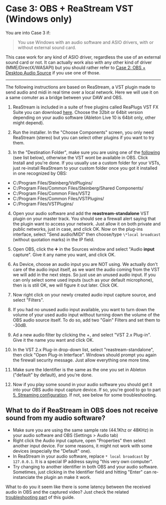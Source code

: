 # Case 3: OBS + ReaStream VST (Windows only)

You are into Case 3 if:
> You use Windows with an audio software and ASIO drivers, with or without external sound card.

This case work for any kind of ASIO driver, regardless the use of an external sound card or not. It can actually work also with any other kind of driver (MME/DirectX/WASAPI) but you should rather refer to [Case 2: OBS + Desktop Audio Source](desktopaudio.md) if you use one of those.

---

The following instructions are based on ReaStream, a VST plugin made to send audio and midi in real time over a local network. Here we will use it on a same comuter as a bridge between your DAW and OBS.

1. ReaStream is included in a suite of free plugins called ReaPlugs VST FX Suite you can download [here](https://www.reaper.fm/reaplugs/). Choose the 32bit or 64bit version depending on your audio software (Ableton Live 10 is 64bit only, other might depend).

2. Run the installer. In the "Choose Components" screen, you only need ReaStream (stereo) but you can select other plugins if you want to try them.

3. In the "Destination Folder", make sure you are using one of the [following](https://github.com/obsproject/obs-studio/wiki/Filters-Guide#vst-plugin) (see list below), otherwise the VST wont be available in OBS. Click Install and you're done. If you usually use a custom folder for your VSTs, just re-install ReaStream to your custom folder once you got it installed in one recognized by OBS:
  - C:/Program Files/Steinberg/VstPlugins/
  - C:/Program Files/Common Files/Steinberg/Shared Components/
  - C:/Program Files/Common Files/VST2
  - C:/Program Files/Common Files/VSTPlugins/
  - C:/Program Files/VSTPlugins/

4. Open your audio software and add the **reastream-standalone** VST plugin on your master track. You should see a firewall alert saying that the plugin want to access your network. Just allow it on both private and public networks, just in case, and click OK. Now on the plug-ins interface, select "Send audio/MIDI" then choose/type `\*local broadcast` (without quotation marks) in the IP field.

5. Open OBS, click the ➕ in the Sources window and select "Audio **input** capture". Give it any name you want, and click OK.

6. As Device, choose an audio input you are NOT using. We actually don't care of the audio input itself, as we want the audio coming from the VST we will add in the next steps. So just use an unused audio input. If you can only select some used inputs (such as your default microphone), then is is still OK, we will figure it out later. Click OK.

7. Now right click on your newly created audio input capture source, and select "Filters".

8. If you had no unused audio input available, you want to turn down the volume of your used audio input without turning down the volume of the OBS audio source itself. To do so, add two "Gain" Filters and set them to -30dB.

9. Ad a new audio filter by clicking the +, and select "VST 2.x Plug-in". Give it the name you want and click OK.

10. In the VST 2.x Plug-in drop-down list, select "reastream-standalone", then click "Open Plug-in Interface". Windows should prompt you again the firewall security message. Just allow everything one more time.

11. Make sure the Identifier is the same as the one you set in Ableton ("default" by default), and you're done.

12. Now if you play some sound in your audio software you should get it into your OBS audio input capture device. If so, you're good to go to part [5. Streaming configuration](../streaming.md). If not, see below for some troubleshooting.

## What to do if ReaStream in OBS does not receive sound from my audio software?

- Make sure you are using the same sample rate (44.1Khz or 48KHz) in your audio software and OBS (Settings \> Audio tab)
- Right click the Audio input capture, open "Properties" then select another input device. For some reasons, it might not work with some devices (especially the "Default" one).
- In ReaStream in your audio software, replace `* local broadcast` by `127.0.0.1`. It is a special IP address saying "this very own computer".
- Try changing to another identifier in both OBS and your audio software. Sometimes, just clicking in the Identifier field and hitting "Enter" can re-instanciate the plugin an make it work.

What to do you it seem like there is some latency between the received audio in OBS and the captured video? Just check the related [troubleshooting part](troubleshooting.md#troubleshooting-audio-and-video-not-in-sync-in-obs) of this guide.
